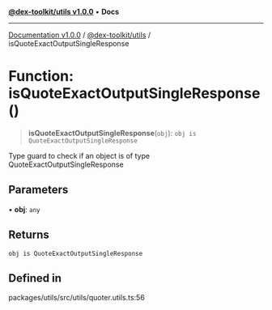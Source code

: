 [**@dex-toolkit/utils v1.0.0**](../README.md) • **Docs**

***

[Documentation v1.0.0](../../../packages.md) / [@dex-toolkit/utils](../README.md) / isQuoteExactOutputSingleResponse

# Function: isQuoteExactOutputSingleResponse()

> **isQuoteExactOutputSingleResponse**(`obj`): `obj is QuoteExactOutputSingleResponse`

Type guard to check if an object is of type QuoteExactOutputSingleResponse

## Parameters

• **obj**: `any`

## Returns

`obj is QuoteExactOutputSingleResponse`

## Defined in

packages/utils/src/utils/quoter.utils.ts:56
